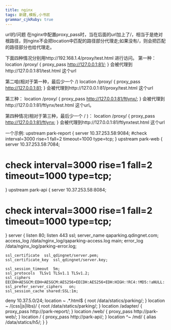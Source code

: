 ```yaml
---
title: nginx
tags: 新建,模板,小书匠
grammar_cjkRuby: true
---
```



url的/问题
在nginx中配置proxy_pass时，当在后面的url加上了/，相当于是绝对根路径，则nginx不会把location中匹配的路径部分代理走;如果没有/，则会把匹配的路径部分也给代理走。
 
下面四种情况分别用http://192.168.1.4/proxy/test.html 进行访问。
第一种：
location /proxy/ {
     proxy_pass http://127.0.0.1:81/;
}
会被代理到http://127.0.0.1:81/test.html 这个url
 
第二咱(相对于第一种，最后少一个 /)
location /proxy/ {
     proxy_pass http://127.0.0.1:81;
}
会被代理到http://127.0.0.1:81/proxy/test.html 这个url
 
第三种：
location /proxy/ {
     proxy_pass http://127.0.0.1:81/ftlynx/;
}
会被代理到http://127.0.0.1:81/ftlynx/test.html 这个url。
 
第四种情况(相对于第三种，最后少一个 / )：
location /proxy/ {
     proxy_pass http://127.0.0.1:81/ftlynx;
}
会被代理到http://127.0.0.1:81/ftlynxtest.html 这个url

一个示例:
upstream park-report {
    server 10.37.253.58:9084;
    #check interval=3000 rise=1 fall=2 timeout=1000 type=tcp;
}
upstream park-web {
    server 10.37.253.58:7084;
 #   check interval=3000 rise=1 fall=2 timeout=1000 type=tcp;
}
upstream park-api {
    server 10.37.253.58:8084;
  #  check interval=3000 rise=1 fall=2 timeout=1000 type=tcp;
}
server {
    listen 80;
    listen 443 ssl;
    server_name qaparking.qdingnet.com;
    access_log  /data/nginx_log/qaparking-access.log  main;
    error_log /data/nginx_log/parking-error.log;

    ssl_certificate  ssl_qdingnet/server.pem;
    ssl_certificate_key  ssl_qdingnet/server.key;

    ssl_session_timeout  5m;
    ssl_protocols  TLSv1 TLSv1.1 TLSv1.2;
    ssl_ciphers EECDH+AESGCM:EDH+AESGCM:AES256+EECDH:AES256+EDH:HIGH:!RC4:!MD5:!aNULL:!eNULL:!NULL:!DH:!EDH:!EXP:+MEDIUM;
    ssl_prefer_server_ciphers   on;
    ssl_session_cache shared:SSL:1m;

deny 10.37.5.0/24;
    location ~ .*\.html$ {
        root /data/statics/parking/;
        }
    location ~ /(css|js|libs)/ {
        root /data/statics/parking/;
        }
    location /adapter/ {
        proxy_pass http://park-report/;
        }
    location /web/ {
        proxy_pass http://park-web/;
        }
    location / {
        proxy_pass http://park-api/;
    }
    location ^~ /md/ {
        alias /data/statics/h5/;
    }
}
